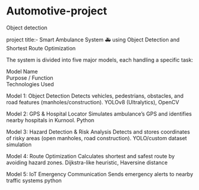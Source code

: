 # Automotive-project
Object detection

project title:-
          Smart Ambulance System 🚑
using Object Detection and Shortest Route Optimization 

The system is divided into five major models, each handling a specific task:

Model Name	
Purpose / Function	
Technologies Used

Model 1: Object Detection	Detects vehicles, pedestrians, obstacles, and road features (manholes/construction).	YOLOv8 (Ultralytics), OpenCV

Model 2: GPS & Hospital Locator	Simulates ambulance’s GPS and identifies nearby hospitals in Kurnool.	Python

Model 3: Hazard Detection & Risk Analysis	Detects and stores coordinates of risky areas (open manholes, road construction).	YOLO/custom dataset simulation

Model 4: Route Optimization	Calculates shortest and safest route by avoiding hazard zones.	Dijkstra-like heuristic, Haversine distance

Model 5: IoT Emergency Communication	Sends emergency alerts to nearby traffic systems python
